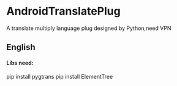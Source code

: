 # AndroidTranslatePlug
A translate multiply language plug designed by Python,need VPN

## English
#### Libs need:
pip install pygtrans
pip install ElementTree


